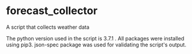 # forecast_collector
A script that collects weather data 

The python version used in the script is 3.7.1 .
All packages were installed using pip3.
json-spec package was used for validating the script's output.
